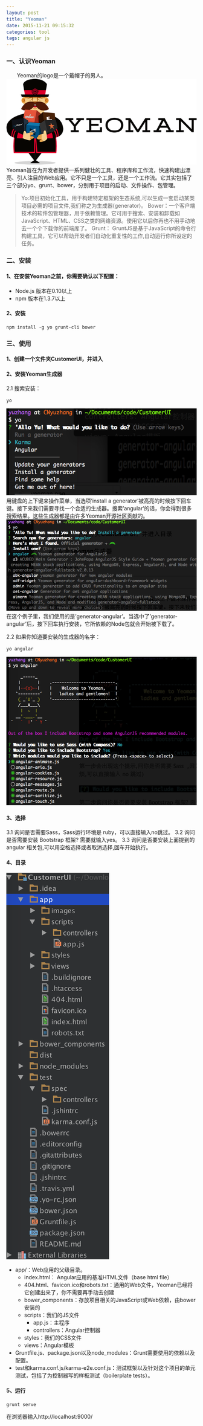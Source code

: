 ```yaml
---
layout: post
title: "Yeoman"
date: 2015-11-21 09:15:32
categories: tool
tags: angular js
---
```

### 一、认识Yeoman
　　Yeoman的logo是一个戴帽子的男人。
　　![](/assets/img/yeoman.png)
　　Yeoman旨在为开发者提供一系列健壮的工具、程序库和工作流，快速构建出漂亮、引人注目的Web应用。它不只是一个工具，还是一个工作流。它其实包括了三个部分yo、grunt、bower，分别用于项目的启动、文件操作、包管理。
>Yo:项目初始化工具，用于构建特定框架的生态系统,可以生成一套启动某类项目必需的项目文件,我们称之为生成器(generator)。
Bower：一个客户端技术的软件包管理器，用于依赖管理。它可用于搜索、安装和卸载如JavaScript、HTML、CSS之类的网络资源。使用它以后你再也不用手动地去一个个下载你的前端库了。
Grunt： GruntJS是基于JavaScript的命令行构建工具，它可以帮助开发者们自动化重复性的工作,自动运行你所设定的任务。

### 二、安装
#### 1、在安装Yeoman之前，你需要确认以下配置：
* Node.js 版本在0.10以上
* npm 版本在1.3.7以上

#### 2、安装
	npm install -g yo grunt-cli bower
	
### 三、使用
#### 1、创建一个文件夹CustomerUI，并进入
#### 2、安装Yeoman生成器
2.1 搜索安装：

	yo
![](/assets/img/yo.png)
　　用键盘的上下键来操作菜单，当选项’install a generator’被高亮的时候按下回车键。接下来我们需要寻找一个合适的生成器。搜索’angular’的话，你会得到很多搜索结果。这些生成器都是由许多Yeoman开源社区贡献的。
　　![](/assets/img/yo-search.png)
　　在这个例子里，我们使用的是’generator-angular’。当选中了’generator-angular’后，按下回车执行安装，它所依赖的Node包就会开始被下载了。

2.2 如果你知道要安装的生成器的名字：

	yo angular
![](/assets/img/yo-angular.png)

#### 3、选择
3.1 询问是否需要Sass，Sass运行环境是 ruby，可以直接输入no跳过。
3.2 询问是否需要安装 Bootstrap 框架? 需要就输入yes。
3.3 询问是否要安装上面提到的 angular 相关包,可以用空格选择或者取消选择,回车开始执行。	

#### 4、目录
![](/assets/img/customer-ui-structure.png)

- app/：Web应用的父级目录。
	- index.html： Angular应用的基准HTML文件（base html file）
	- 404.html、favicon.ico和robots.txt：通用的Web文件，Yeoman已经将它创建出来了，你不需要再手动去创建
	- bower_components：存放项目相关的JavaScript或Web依赖，由bower安装的
	- scripts：我们的JS文件
		- app.js：主程序
		- controllers：Angular控制器
	- styles：我们的CSS文件
	- views：Angular模板
- Gruntfile.js、package.json以及node_modules：Grunt需要使用的依赖以及配置。
- test和karma.conf.js/karma-e2e.conf.js：测试框架以及针对这个项目的单元测试，包括了为控制器写的样板测试（boilerplate tests）。

#### 5、运行
	grunt serve
在浏览器输入http://localhost:9000/
